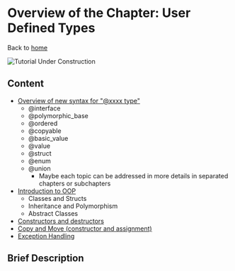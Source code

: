 # Overview of the Chapter: User Defined Types

Back to [home](../README.md)

![Tutorial Under Construction](../TutorialUnderConstruction.png)

## Content

* [Overview of new syntax for "@xxxx type"](Overvie_new_syntax_type.md)
	* @interface
	* @polymorphic_base
	* @ordered
	* @copyable
	* @basic_value
	* @value
	* @struct
	* @enum
	* @union
		* Maybe each  topic can be addressed in more details in separated chapters or subchapters
* [Introduction to OOP](Introduction_OOP.md)
	* Classes and Structs
	* Inheritance and Polymorphism
	* Abstract Classes
* [Constructors and destructors](Constructors_destructors.md)
* [Copy and Move (constructor and assignment)](Copy_Move.md)
* [Exception Handling](Exception.md)

## Brief Description

